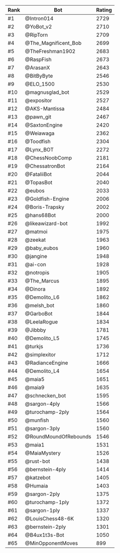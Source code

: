 Rank|Bot|Rating
---|---|---
#1|@Intron014|2729
#2|@YoBot_v2|2710
#3|@RipTorn|2709
#4|@The_Magnificent_Bob|2699
#5|@TheFreshman1902|2683
#6|@RaspFish|2673
#7|@ArasanX|2643
#8|@BitByByte|2546
#9|@ELO_1500|2530
#10|@magnusglad_bot|2529
#11|@expositor|2527
#12|@AKS-Mantissa|2484
#13|@pawn_git|2467
#14|@SaxtonEngine|2420
#15|@Weiawaga|2362
#16|@Toodfish|2304
#17|@Lynx_BOT|2272
#18|@ChessNoobComp|2181
#19|@ChessatronBot|2164
#20|@FataliiBot|2044
#21|@TopasBot|2040
#22|@eubos|2033
#23|@Goldfish-Engine|2006
#24|@Boris-Trapsky|2002
#25|@hans68Bot|2000
#26|@likeawizard-bot|1992
#27|@matmoi|1975
#28|@zeekat|1963
#29|@baby_eubos|1960
#30|@jangine|1948
#31|@ai-con|1928
#32|@notropis|1905
#33|@The_Marcus|1895
#34|@Dinora|1892
#35|@Demolito_L6|1862
#36|@melsh_bot|1860
#37|@GarboBot|1844
#38|@LeelaRogue|1834
#39|@Jibbby|1781
#40|@Demolito_L5|1745
#41|@turkjs|1736
#42|@simplexitor|1712
#43|@RadianceEngine|1666
#44|@Demolito_L4|1654
#45|@maia5|1651
#46|@maia9|1635
#47|@schnecken_bot|1595
#48|@sargon-4ply|1566
#49|@turochamp-2ply|1564
#50|@munfish|1560
#51|@sargon-3ply|1560
#52|@RoundMoundOfRebounds|1546
#53|@maia1|1531
#54|@MaiaMystery|1526
#55|@rust-bot|1438
#56|@bernstein-4ply|1414
#57|@katzebot|1405
#58|@Humaia|1403
#59|@sargon-2ply|1375
#60|@turochamp-1ply|1372
#61|@sargon-1ply|1337
#62|@LouisChess48-6K|1320
#63|@bernstein-2ply|1301
#64|@B4ux1t3s-Bot|1050
#65|@MinOpponentMoves|899

